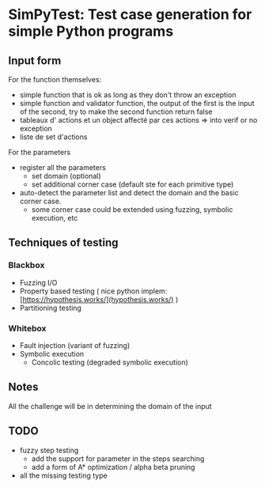 # SimPyTest: Test case generation for simple Python programs

## Input form

For the function themselves:

- simple function that is ok as long as they don't throw an exception
- simple function and validator function, the output of the first is the input of the second,
  try to make the second function return false
- tableaux d' actions et un object affecté par ces actions => into verif or no exception
- liste de set d'actions

For the parameters
- register all the parameters
  - set domain (optional)
  - set additional corner case (default ste for each primitive type)
- auto-detect the parameter list and detect the domain and the basic corner case.
  - some corner case could be extended using fuzzing, symbolic execution, etc

## Techniques of testing
### Blackbox

- Fuzzing I/O
- Property based testing ( nice python implem: [https://hypothesis.works/](hypothesis.works/) )
- Partitioning testing

### Whitebox

- Fault injection (variant of fuzzing)
- Symbolic execution
  - Concolic testing (degraded symbolic execution)


## Notes
All the challenge will be in determining the domain of the input

## TODO

- fuzzy step testing
  - add the support for parameter in the steps searching
  - add a form of A* optimization / alpha beta pruning
- all the missing testing type
